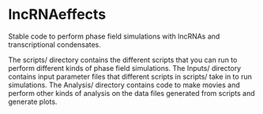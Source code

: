 # lncRNAeffects

Stable code to perform phase field simulations with lncRNAs and transcriptional condensates.

The scripts/ directory contains the different scripts that you can run to perform different kinds of phase field simulations.
The Inputs/ directory contains input parameter files that different scripts in scripts/ take in to run simulations.
The Analysis/ directory contains code to make movies and perform other kinds of analysis on the data files generated from scripts and generate plots.
